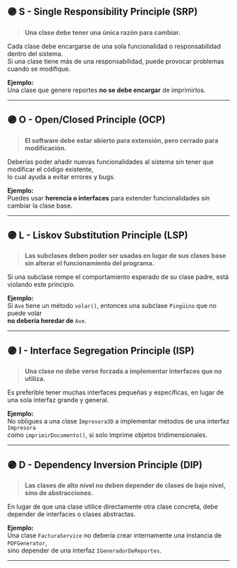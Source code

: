 ## 🟣 S - Single Responsibility Principle (SRP)

> **Una clase debe tener una única razón para cambiar.**

Cada clase debe encargarse de una sola funcionalidad o responsabilidad dentro del sistema.  
Si una clase tiene más de una responsabilidad, puede provocar problemas cuando se modifique.

**Ejemplo:**  
Una clase que genere reportes **no se debe encargar** de imprimirlos.

---

## 🟣 O - Open/Closed Principle (OCP)

> **El software debe estar abierto para extensión, pero cerrado para modificación.**

Deberías poder añadir nuevas funcionalidades al sistema sin tener que modificar el código existente,  
lo cual ayuda a evitar errores y bugs.

**Ejemplo:**  
Puedes usar **herencia o interfaces** para extender funcionalidades sin cambiar la clase base.

---

## 🟣 L - Liskov Substitution Principle (LSP)

> **Las subclases deben poder ser usadas en lugar de sus clases base sin alterar el funcionamiento del programa.**

Si una subclase rompe el comportamiento esperado de su clase padre, está violando este principio.

**Ejemplo:**  
Si `Ave` tiene un método `volar()`, entonces una subclase `Pingüino` que no puede volar  
**no debería heredar de** `Ave`.

---

## 🟣 I - Interface Segregation Principle (ISP)

> **Una clase no debe verse forzada a implementar interfaces que no utiliza.**

Es preferible tener muchas interfaces pequeñas y específicas, en lugar de una sola interfaz grande y general.

**Ejemplo:**  
No obligues a una clase `Impresora3D` a implementar métodos de una interfaz `Impresora`  
como `imprimirDocumento()`, si solo imprime objetos tridimensionales.

---

## 🟣 D - Dependency Inversion Principle (DIP)

> **Las clases de alto nivel no deben depender de clases de bajo nivel, sino de abstracciones.**

En lugar de que una clase utilice directamente otra clase concreta, debe depender de interfaces o clases abstractas.

**Ejemplo:**  
Una clase `FacturaService` no debería crear internamente una instancia de `PDFGenerator`,  
sino depender de una interfaz `IGeneradorDeReportes`.

---

